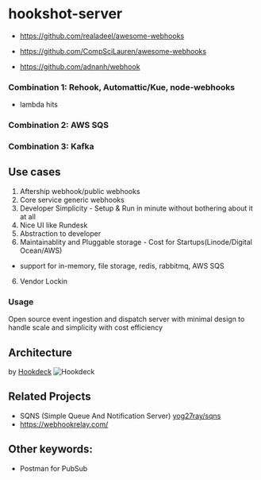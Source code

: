 # hookshot-server

- https://github.com/realadeel/awesome-webhooks
- https://github.com/CompSciLauren/awesome-webhooks


- https://github.com/adnanh/webhook

### Combination 1: Rehook, Automattic/Kue, node-webhooks
- lambda hits


### Combination 2: AWS SQS
### Combination 3: Kafka

## Use cases
1. Aftership webhook/public webhooks
2. Core service generic webhooks
3. Developer Simplicity - Setup & Run in minute without bothering about it at all
4. Nice UI like Rundesk
4. Abstraction to developer
5. Maintainablity and Pluggable storage - Cost for Startups(Linode/Digital Ocean/AWS)
  - support for in-memory, file storage, redis, rabbitmq, AWS SQS
6. Vendor Lockin

### Usage
Open source event ingestion and dispatch server with minimal design to handle scale and simplicity with cost efficiency

## Architecture
by [Hookdeck](https://hookdeck.io/)
![Hookdeck](https://uploads-ssl.webflow.com/5f8144f15100b7a30e10dbcf/5f8a1ee2d61003d3efaf93b1_Group%20116.svg)

## Related Projects
- SQNS (Simple Queue And Notification Server) [yog27ray/sqns](https://github.com/yog27ray/sqns)
- https://webhookrelay.com/

## Other keywords:
- Postman for PubSub
